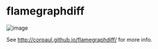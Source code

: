 flamegraphdiff
==============

![image](https://raw.githubusercontent.com/corpaul/flamegraphdiff/master/demos/dispersy/screenshot.png)

See http://corpaul.github.io/flamegraphdiff/ for more info.
